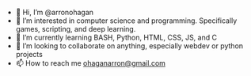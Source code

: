 - 👋 Hi, I’m @arronohagan
- 👀 I’m interested in computer science and programming. Specifically games, scripting, and deep learning.
- 🌱 I’m currently learning BASH, Python, HTML, CSS, JS, and C
- 💞️ I’m looking to collaborate on anything, especially webdev or python projects
- 📫 How to reach me ohaganarron@gmail.com

<!---
arronohagan/arronohagan is a ✨ special ✨ repository because its `README.md` (this file) appears on your GitHub profile.
You can click the Preview link to take a look at your changes.
--->
